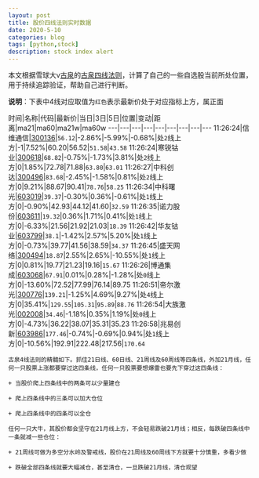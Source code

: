 ```yaml
---
layout: post
title: 股价四线法则实时数据
date: 2020-5-10
categories: blog
tags: [python,stock]
description: stock index alert
---
```



本文根据雪球大v[古泉](https://xueqiu.com/u/7148646888)的[古泉四线法则](https://xueqiu.com/7148646888/130498192)，计算了自己的一些自选股当前所处位置，用于持续追踪验证，帮助自己进行判断。

**说明**：下表中4线对应取值为`红色`表示最新价处于对应指标上方，属正面

时间|名称|代码|最新价|当日|3日|5日|位置|变动|距离|ma21|ma60|ma21w|ma60w
---|---|---|---|---|---|---|---|---
11:26:24|信维通信|[300136](https://xueqiu.com/S/SZ300136)|`56.12`|-2.86%|-5.99%|-0.68%|处`2`线上方|-1|7.52%|60.20|56.52|`51.58`|`43.58`
11:26:24|寒锐钴业|[300618](https://xueqiu.com/S/SZ300618)|`68.82`|-0.75%|-1.73%|3.81%|处`2`线上方|0|1.85%|72.78|71.88|`63.80`|`63.01`
11:26:27|中科创达|[300496](https://xueqiu.com/S/SZ300496)|`83.68`|-2.45%|-1.58%|0.81%|处`2`线上方|0|9.21%|88.67|90.41|`78.76`|`58.25`
11:26:34|中科曙光|[603019](https://xueqiu.com/S/SH603019)|`39.37`|-0.30%|0.36%|-0.61%|处`1`线上方|0|-0.90%|42.93|44.12|41.60|`32.59`
11:26:35|诺力股份|[603611](https://xueqiu.com/S/SH603611)|`19.32`|0.36%|1.71%|0.41%|处`1`线上方|0|-6.33%|21.56|21.92|21.03|`18.39`
11:26:42|华友钴业|[603799](https://xueqiu.com/S/SH603799)|`38.1`|-1.42%|2.57%|5.20%|处`1`线上方|0|-0.73%|39.77|41.56|38.59|`34.37`
11:26:45|盛天网络|[300494](https://xueqiu.com/S/SZ300494)|`18.87`|2.55%|2.65%|-10.55%|处`1`线上方|0|0.81%|19.77|21.23|19.16|`15.67`
11:26:26|博通集成|[603068](https://xueqiu.com/S/SH603068)|`67.91`|0.01%|0.28%|-1.28%|处`0`线上方|0|-13.60%|72.52|77.99|76.14|89.75
11:26:51|帝尔激光|[300776](https://xueqiu.com/S/SZ300776)|`139.21`|-1.25%|4.69%|9.27%|处`4`线上方|0|35.41%|`129.55`|`105.31`|`95.89`|`88.76`
11:26:54|大族激光|[002008](https://xueqiu.com/S/SZ002008)|`34.46`|-1.18%|0.35%|1.19%|处`0`线上方|0|-4.73%|36.22|38.07|35.31|35.23
11:26:58|兆易创新|[603986](https://xueqiu.com/S/SH603986)|`177.46`|-0.74%|-0.69%|0.94%|处`1`线上方|0|-10.56%|192.91|222.48|217.56|`170.64`

```
古泉4线法则的精髓如下。抓住21日线、60日线、21周线及60周线等四条线，外加21月线，任何一只股票上涨都要穿过这四条线，任何一只股票要想爆雷也要先下穿过这四条线：

+ 当股价爬上四条线中的两条可以少量建仓

+ 爬上四条线中的三条可以加大仓位

+ 爬上四条线中的四条可以全仓

任何一只大牛，其股价都会坚守在21月线上方，不会轻易跌破21月线；相反，每跌破四条线中一条就减一些仓位：

+ 21周线可做为多空分水岭及警戒线，股价在21周线及60周线下方就要十分慎重，多看少做

+ 跌破全部四条线就要大幅减仓，甚至清仓，一旦跌破21月线，清仓观望
```
